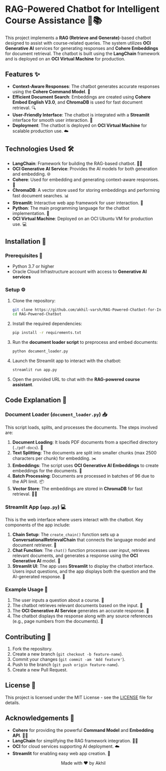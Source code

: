 # RAG-Powered Chatbot for Intelligent Course Assistance 🤖📚

This project implements a **RAG (Retrieve and Generate)**-based chatbot designed to assist with course-related queries. The system utilizes **OCI Generative AI** services for generating responses and **Cohere Embeddings** for document retrieval. The chatbot is built using the **LangChain** framework and is deployed on an **OCI Virtual Machine** for production.

## Features ✨

- **Context-Aware Responses**: The chatbot generates accurate responses using the **Cohere Command Model**. 🤖
- **Efficient Document Search**: Embeddings are created using **Cohere Embed English V3.0**, and **ChromaDB** is used for fast document retrieval. 🔍
- **User-Friendly Interface**: The chatbot is integrated with a **Streamlit** interface for smooth user interaction. 💬
- **Deployment**: The chatbot is deployed on **OCI Virtual Machine** for scalable production use. ☁️

## Technologies Used 🛠️

- **LangChain**: Framework for building the RAG-based chatbot. 🦜🔗
- **OCI Generative AI Service**: Provides the AI models for both generation and embedding. 🌐
- **Cohere**: Used for embedding and generating context-aware responses. 📖
- **ChromaDB**: A vector store used for storing embeddings and performing fast document searches. 📊
- **Streamlit**: Interactive web app framework for user interaction. 🌈
- **Python**: The main programming language for the chatbot implementation. 🐍
- **OCI Virtual Machine**: Deployed on an OCI Ubuntu VM for production use. 💻

## Installation 🔧

### Prerequisites 📝

- Python 3.7 or higher
- Oracle Cloud Infrastructure account with access to **Generative AI services**

### Setup ⚙️

1. Clone the repository:
    ```bash
    git clone https://github.com/akhil-varsh/RAG-Powered-Chatbot-for-Intelligent-Course-Assistance.git
    cd RAG-Powered-Chatbot
    ```

2. Install the required dependencies:
    ```bash
    pip install -r requirements.txt
    ```

3. Run the **document loader script** to preprocess and embed documents:
    ```bash
    python document_loader.py
    ```

4. Launch the Streamlit app to interact with the chatbot:
    ```bash
    streamlit run app.py
    ```

5. Open the provided URL to chat with the **RAG-powered course assistant**.

## Code Explanation 📝

### Document Loader (`document_loader.py`) 📥

This script loads, splits, and processes the documents. The steps involved are:

1. **Document Loading**: It loads PDF documents from a specified directory (`./pdf-docs`). 📑
2. **Text Splitting**: The documents are split into smaller chunks (max 2500 characters per chunk) for embedding. ✂️
3. **Embeddings**: The script uses **OCI Generative AI Embeddings** to create embeddings for the documents. 🔐
4. **Batch Processing**: Documents are processed in batches of 96 due to the API limit. 📦
5. **Vector Store**: The embeddings are stored in **ChromaDB** for fast retrieval. 🏃‍♂️

### Streamlit App (`app.py`) 💻

This is the web interface where users interact with the chatbot. Key components of the app include:

1. **Chain Setup**: The `create_chain()` function sets up a **ConversationalRetrievalChain** that connects the language model and document retriever. 🔗
2. **Chat Function**: The `chat()` function processes user input, retrieves relevant documents, and generates a response using the **OCI Generative AI** model. 💬
3. **Streamlit UI**: The app uses **Streamlit** to display the chatbot interface. Users input questions, and the app displays both the question and the AI-generated response. 🌟

### Example Usage 📌

1. The user inputs a question about a course. 📝
2. The chatbot retrieves relevant documents based on the input. 📄
3. The **OCI Generative AI Service** generates an accurate response. 🧠
4. The chatbot displays the response along with any source references (e.g., page numbers from the documents). 🔖

## Contributing 🤝

1. Fork the repository.
2. Create a new branch (`git checkout -b feature-name`).
3. Commit your changes (`git commit -am 'Add feature'`).
4. Push to the branch (`git push origin feature-name`).
5. Create a new Pull Request.

## License 📜

This project is licensed under the MIT License - see the [LICENSE](LICENSE) file for details.

## Acknowledgements 🙏

- **Cohere** for providing the powerful **Command Model** and **Embedding API**. 🧑‍💻
- **LangChain** for simplifying the RAG framework integration. 🦜🔗
- **OCI** for cloud services supporting AI deployment. ☁️
- **Streamlit** for enabling easy web app creation. 🌟


<p align="center">
  Made with ❤️ by Akhil
</p>
